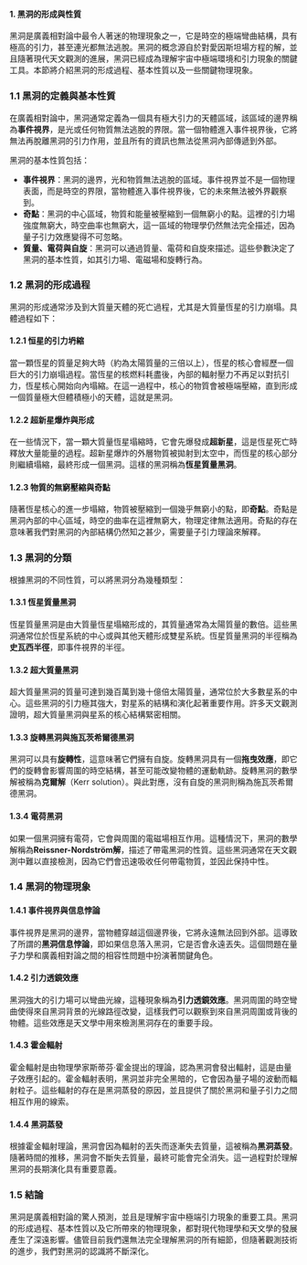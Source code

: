 #### 1. 黑洞的形成與性質

黑洞是廣義相對論中最令人著迷的物理現象之一，它是時空的極端彎曲結構，具有極高的引力，甚至連光都無法逃脫。黑洞的概念源自於對愛因斯坦場方程的解，並且隨著現代天文觀測的進展，黑洞已經成為理解宇宙中極端環境和引力現象的關鍵工具。本節將介紹黑洞的形成過程、基本性質以及一些關鍵物理現象。

### 1.1 黑洞的定義與基本性質

在廣義相對論中，黑洞通常定義為一個具有極大引力的天體區域，該區域的邊界稱為**事件視界**，是光或任何物質無法逃脫的界限。當一個物體進入事件視界後，它將無法再脫離黑洞的引力作用，並且所有的資訊也無法從黑洞內部傳遞到外部。

黑洞的基本性質包括：
- **事件視界**：黑洞的邊界，光和物質無法逃脫的區域。事件視界並不是一個物理表面，而是時空的界限，當物體進入事件視界後，它的未來無法被外界觀察到。
- **奇點**：黑洞的中心區域，物質和能量被壓縮到一個無窮小的點。這裡的引力場強度無窮大，時空曲率也無窮大，這一區域的物理學仍然無法完全描述，因為量子引力效應變得不可忽略。
- **質量、電荷與自旋**：黑洞可以通過質量、電荷和自旋來描述。這些參數決定了黑洞的基本性質，如其引力場、電磁場和旋轉行為。

### 1.2 黑洞的形成過程

黑洞的形成通常涉及到大質量天體的死亡過程，尤其是大質量恆星的引力崩塌。具體過程如下：

#### 1.2.1 恒星的引力坍縮

當一顆恆星的質量足夠大時（約為太陽質量的三倍以上），恆星的核心會經歷一個巨大的引力崩塌過程。當恆星的核燃料耗盡後，內部的輻射壓力不再足以對抗引力，恆星核心開始向內塌縮。在這一過程中，核心的物質會被極端壓縮，直到形成一個質量極大但體積極小的天體，這就是黑洞。

#### 1.2.2 超新星爆炸與形成

在一些情況下，當一顆大質量恆星塌縮時，它會先爆發成**超新星**，這是恆星死亡時釋放大量能量的過程。超新星爆炸的外層物質被拋射到太空中，而恆星的核心部分則繼續塌縮，最終形成一個黑洞。這樣的黑洞稱為**恆星質量黑洞**。

#### 1.2.3 物質的無窮壓縮與奇點

隨著恆星核心的進一步塌縮，物質被壓縮到一個幾乎無窮小的點，即**奇點**。奇點是黑洞內部的中心區域，時空的曲率在這裡無窮大，物理定律無法適用。奇點的存在意味著我們對黑洞的內部結構仍然知之甚少，需要量子引力理論來解釋。

### 1.3 黑洞的分類

根據黑洞的不同性質，可以將黑洞分為幾種類型：

#### 1.3.1 恆星質量黑洞

恆星質量黑洞是由大質量恆星塌縮形成的，其質量通常為太陽質量的數倍。這些黑洞通常位於恆星系統的中心或與其他天體形成雙星系統。恆星質量黑洞的半徑稱為**史瓦西半徑**，即事件視界的半徑。

#### 1.3.2 超大質量黑洞

超大質量黑洞的質量可達到幾百萬到幾十億倍太陽質量，通常位於大多數星系的中心。這些黑洞的引力極其強大，對星系的結構和演化起著重要作用。許多天文觀測證明，超大質量黑洞與星系的核心結構緊密相關。

#### 1.3.3 旋轉黑洞與施瓦茨希爾德黑洞

黑洞可以具有**旋轉性**，這意味著它們擁有自旋。旋轉黑洞具有一個**拖曳效應**，即它們的旋轉會影響周圍的時空結構，甚至可能改變物體的運動軌跡。旋轉黑洞的數學解被稱為**克爾解**（Kerr solution）。與此對應，沒有自旋的黑洞則稱為施瓦茨希爾德黑洞。

#### 1.3.4 電荷黑洞

如果一個黑洞擁有電荷，它會與周圍的電磁場相互作用。這種情況下，黑洞的數學解稱為**Reissner-Nordström解**，描述了帶電黑洞的性質。這些黑洞通常在天文觀測中難以直接檢測，因為它們會迅速吸收任何帶電物質，並因此保持中性。

### 1.4 黑洞的物理現象

#### 1.4.1 事件視界與信息悖論

事件視界是黑洞的邊界，當物體穿越這個邊界後，它將永遠無法回到外部。這導致了所謂的**黑洞信息悖論**，即如果信息落入黑洞，它是否會永遠丟失。這個問題在量子力學和廣義相對論之間的相容性問題中扮演著關鍵角色。

#### 1.4.2 引力透鏡效應

黑洞強大的引力場可以彎曲光線，這種現象稱為**引力透鏡效應**。黑洞周圍的時空彎曲使得來自黑洞背景的光線路徑改變，這樣我們可以觀察到來自黑洞周圍或背後的物體。這些效應是天文學中用來檢測黑洞存在的重要手段。

#### 1.4.3 霍金輻射

霍金輻射是由物理學家斯蒂芬·霍金提出的理論，認為黑洞會發出輻射，這是由量子效應引起的。霍金輻射表明，黑洞並非完全黑暗的，它會因為量子場的波動而輻射粒子。這些輻射的存在是黑洞蒸發的原因，並且提供了關於黑洞和量子引力之間相互作用的線索。

#### 1.4.4 黑洞蒸發

根據霍金輻射理論，黑洞會因為輻射的丟失而逐漸失去質量，這被稱為**黑洞蒸發**。隨著時間的推移，黑洞會不斷失去質量，最終可能會完全消失。這一過程對於理解黑洞的長期演化具有重要意義。

### 1.5 結論

黑洞是廣義相對論的驚人預測，並且是理解宇宙中極端引力現象的重要工具。黑洞的形成過程、基本性質以及它所帶來的物理現象，都對現代物理學和天文學的發展產生了深遠影響。儘管目前我們還無法完全理解黑洞的所有細節，但隨著觀測技術的進步，我們對黑洞的認識將不斷深化。
